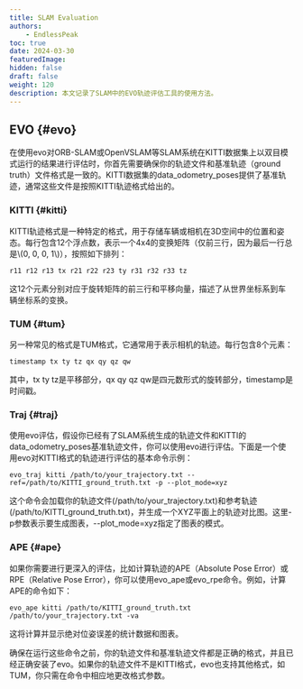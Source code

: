 ```yaml
---
title: SLAM Evaluation
authors: 
    - EndlessPeak
toc: true
date: 2024-03-30
featuredImage: 
hidden: false
draft: false
weight: 120
description: 本文记录了SLAM中的EVO轨迹评估工具的使用方法。
---
```


## EVO {#evo}

在使用evo对ORB-SLAM或OpenVSLAM等SLAM系统在KITTI数据集上以双目模式运行的结果进行评估时，你首先需要确保你的轨迹文件和基准轨迹（ground truth）文件格式是一致的。KITTI数据集的data_odometry_poses提供了基准轨迹，通常这些文件是按照KITTI轨迹格式给出的。


### KITTI {#kitti}

KITTI轨迹格式是一种特定的格式，用于存储车辆或相机在3D空间中的位置和姿态。每行包含12个浮点数，表示一个4x4的变换矩阵（仅前三行，因为最后一行总是\\(0, 0, 0, 1\\)），按照如下排列：

```text
r11 r12 r13 tx r21 r22 r23 ty r31 r32 r33 tz
```

这12个元素分别对应于旋转矩阵的前三行和平移向量，描述了从世界坐标系到车辆坐标系的变换。


### TUM {#tum}

另一种常见的格式是TUM格式，它通常用于表示相机的轨迹。每行包含8个元素：

```text
timestamp tx ty tz qx qy qz qw
```

其中，tx ty tz是平移部分，qx qy qz qw是四元数形式的旋转部分，timestamp是时间戳。


### Traj {#traj}

使用evo评估，假设你已经有了SLAM系统生成的轨迹文件和KITTI的data_odometry_poses基准轨迹文件，你可以使用evo进行评估。下面是一个使用evo对KITTI格式的轨迹进行评估的基本命令示例：

```shell
evo_traj kitti /path/to/your_trajectory.txt --ref=/path/to/KITTI_ground_truth.txt -p --plot_mode=xyz
```

这个命令会加载你的轨迹文件(/path/to/your_trajectory.txt)和参考轨迹(/path/to/KITTI_ground_truth.txt)，并生成一个XYZ平面上的轨迹对比图。这里-p参数表示要生成图表，--plot_mode=xyz指定了图表的模式。


### APE {#ape}

如果你需要进行更深入的评估，比如计算轨迹的APE（Absolute Pose Error）或RPE（Relative Pose Error），你可以使用evo_ape或evo_rpe命令。例如，计算APE的命令如下：

```shell
evo_ape kitti /path/to/KITTI_ground_truth.txt /path/to/your_trajectory.txt -va
```

这将计算并显示绝对位姿误差的统计数据和图表。

确保在运行这些命令之前，你的轨迹文件和基准轨迹文件都是正确的格式，并且已经正确安装了evo。如果你的轨迹文件不是KITTI格式，evo也支持其他格式，如TUM，你只需在命令中相应地更改格式参数。
